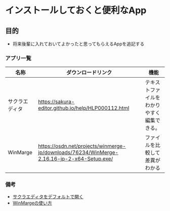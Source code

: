 # インストールしておくと便利なApp

## 目的

- 将来後輩に入れておいてよかったと思ってもらえるAppを追記する

### アプリ一覧

|名称|ダウンロードリンク|機能|
|----|----|-----|
|サクラエディタ|https://sakura-editor.github.io/help/HLP000112.html|テキストファイルをわかりやすく編集できる。|
|WinMarge|https://osdn.net/projects/winmerge-jp/downloads/76234/WinMerge-2.16.16-jp-2-x64-Setup.exe/|ファイルを比較して差異がわかる|


### 備考

- [サクラエディタをデフォルトで開く](https://posntu.hateblo.jp/entry/2014/07/12/090000)
- [WinMargeの使い方](https://hep.eiz.jp/winmerge/)